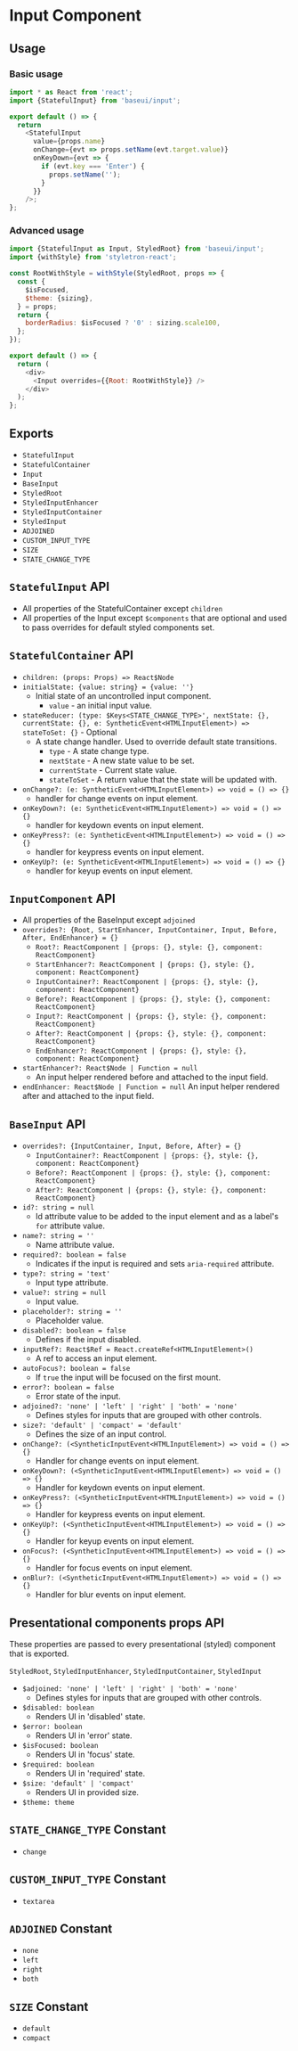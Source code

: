 # Input Component

## Usage

### Basic usage

```javascript
import * as React from 'react';
import {StatefulInput} from 'baseui/input';

export default () => {
  return
    <StatefulInput
      value={props.name}
      onChange={evt => props.setName(evt.target.value)}
      onKeyDown={evt => {
        if (evt.key === 'Enter') {
          props.setName('');
        }
      }}
    />;
};
```

### Advanced usage

```javascript
import {StatefulInput as Input, StyledRoot} from 'baseui/input';
import {withStyle} from 'styletron-react';

const RootWithStyle = withStyle(StyledRoot, props => {
  const {
    $isFocused,
    $theme: {sizing},
  } = props;
  return {
    borderRadius: $isFocused ? '0' : sizing.scale100,
  };
});

export default () => {
  return (
    <div>
      <Input overrides={{Root: RootWithStyle}} />
    </div>
  );
};
```

## Exports

* `StatefulInput`
* `StatefulContainer`
* `Input`
* `BaseInput`
* `StyledRoot`
* `StyledInputEnhancer`
* `StyledInputContainer`
* `StyledInput`
* `ADJOINED`
* `CUSTOM_INPUT_TYPE`
* `SIZE`
* `STATE_CHANGE_TYPE`

## `StatefulInput` API

* All properties of the StatefulContainer except `children`
* All properties of the Input except `$components` that are optional and used to pass overrides for default styled components set.

## `StatefulContainer` API

* `children: (props: Props) => React$Node`
* `initialState: {value: string} = {value: ''}`
  * Initial state of an uncontrolled input component.
    * `value` - an initial input value.
* `stateReducer: (type: $Keys<STATE_CHANGE_TYPE>', nextState: {}, currentState: {}, e: SyntheticEvent<HTMLInputElement>) => stateToSet: {}` - Optional
  * A state change handler. Used to override default state transitions.
    * `type` - A state change type.
    * `nextState` - A new state value to be set.
    * `currentState` - Current state value.
    * `stateToSet` - A return value that the state will be updated with.
* `onChange?: (e: SyntheticEvent<HTMLInputElement>) => void = () => {}`
  * handler for change events on input element.
* `onKeyDown?: (e: SyntheticEvent<HTMLInputElement>) => void = () => {}`
  * handler for keydown events on input element.
* `onKeyPress?: (e: SyntheticEvent<HTMLInputElement>) => void = () => {}`
  * handler for keypress events on input element.
* `onKeyUp?: (e: SyntheticEvent<HTMLInputElement>) => void = () => {}`
  * handler for keyup events on input element.

## `InputComponent` API

* All properties of the BaseInput except `adjoined`
* `overrides?: {Root, StartEnhancer, InputContainer, Input, Before, After, EndEnhancer} = {}`
  * `Root?: ReactComponent | {props: {}, style: {}, component: ReactComponent}`
  * `StartEnhancer?: ReactComponent | {props: {}, style: {}, component: ReactComponent}`
  * `InputContainer?: ReactComponent | {props: {}, style: {}, component: ReactComponent}`
  * `Before?: ReactComponent | {props: {}, style: {}, component: ReactComponent}`
  * `Input?: ReactComponent | {props: {}, style: {}, component: ReactComponent}`
  * `After?: ReactComponent | {props: {}, style: {}, component: ReactComponent}`
  * `EndEnhancer?: ReactComponent | {props: {}, style: {}, component: ReactComponent}`
* `startEnhancer?: React$Node | Function = null`
  * An input helper rendered before and attached to the input field.
* `endEnhancer: React$Node | Function = null`
  An input helper rendered after and attached to the input field.

## `BaseInput` API

* `overrides?: {InputContainer, Input, Before, After} = {}`
  * `InputContainer?: ReactComponent | {props: {}, style: {}, component: ReactComponent}`
  * `Before?: ReactComponent | {props: {}, style: {}, component: ReactComponent}`
  * `After?: ReactComponent | {props: {}, style: {}, component: ReactComponent}`
* `id?: string = null`
  * Id attribute value to be added to the input element and as a label's `for` attribute value.
* `name?: string = ''`
  * Name attribute value.
* `required?: boolean = false`
  * Indicates if the input is required and sets `aria-required` attribute.
* `type?: string = 'text'`
  * Input type attribute.
* `value?: string = null`
  * Input value.
* `placeholder?: string = ''`
  * Placeholder value.
* `disabled?: boolean = false`
  * Defines if the input disabled.
* `inputRef?: React$Ref = React.createRef<HTMLInputElement>()`
  * A ref to access an input element.
* `autoFocus?: boolean = false`
  * If `true` the input will be focused on the first mount.
* `error?: boolean = false`
  * Error state of the input.
* `adjoined?: 'none' | 'left' | 'right' | 'both' = 'none'`
  * Defines styles for inputs that are grouped with other controls.
* `size?: 'default' | 'compact' = 'default'`
  * Defines the size of an input control.
* `onChange?: (<SyntheticInputEvent<HTMLInputElement>) => void = () => {}`
  * Handler for change events on input element.
* `onKeyDown?: (<SyntheticInputEvent<HTMLInputElement>) => void = () => {}`
  * Handler for keydown events on input element.
* `onKeyPress?: (<SyntheticInputEvent<HTMLInputElement>) => void = () => {}`
  * Handler for keypress events on input element.
* `onKeyUp?: (<SyntheticInputEvent<HTMLInputElement>) => void = () => {}`
  * Handler for keyup events on input element.
* `onFocus?: (<SyntheticInputEvent<HTMLInputElement>) => void = () => {}`
  * Handler for focus events on input element.
* `onBlur?: (<SyntheticInputEvent<HTMLInputElement>) => void = () => {}`
  * Handler for blur events on input element.

## Presentational components props API

These properties are passed to every presentational (styled) component that is exported.

`StyledRoot`, `StyledInputEnhancer`, `StyledInputContainer`, `StyledInput`

* `$adjoined: 'none' | 'left' | 'right' | 'both' = 'none'`
  * Defines styles for inputs that are grouped with other controls.
* `$disabled: boolean`
  * Renders UI in 'disabled' state.
* `$error: boolean`
  * Renders UI in 'error' state.
* `$isFocused: boolean`
  * Renders UI in 'focus' state.
* `$required: boolean`
  * Renders UI in 'required' state.
* `$size: 'default' | 'compact'`
  * Renders UI in provided size.
* `$theme: theme`

## `STATE_CHANGE_TYPE` Constant

* `change`

## `CUSTOM_INPUT_TYPE` Constant

* `textarea`

## `ADJOINED` Constant

* `none`
* `left`
* `right`
* `both`

## `SIZE` Constant

* `default`
* `compact`
